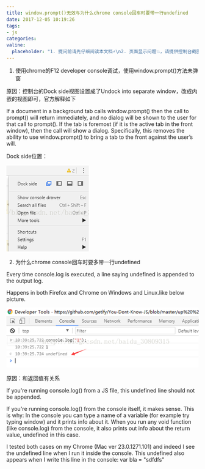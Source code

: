 ```yaml
---
title: window.prompt()无效与为什么chrome console回车时要带一行undefined
date: 2017-12-05 10:19:26
tags:
- js
categories:
valine:
  placeholder: "1. 提问前请先仔细阅读本文档⚡\n2. 页面显示问题💥，请提供控制台截图📸或者您的测试网址\n3. 其他任何报错💣，请提供详细描述和截图📸，祝食用愉快💪"
---
```


1. 使用chrome的F12 developer console调试，使用window.prompt()方法未弹窗

原因：控制台的Dock side视图设置成了Undock into separate window，改成内嵌的视图即可，官方解释如下

If a document in a background tab calls window.prompt() then the call to prompt() will return immediately, and no dialog will be shown to the user for that call to prompt(). If the tab is foremost (if it is the active tab in the front window), then the call will show a dialog. Specifically, this removes the ability to use window.prompt() to bring a tab to the front against the user’s will.

Dock side位置：

![](../images/chrome01.png)

2. 为什么chrome console回车时要多带一行undefined

Every time console.log is executed, a line saying undefined is appended to the output log.

Happens in both Firefox and Chrome on Windows and Linux.like below picture.

![](../images/chrome02.png)

原因：和返回值有关系

If you're running console.log() from a JS file, this undefined line should not be appended.

If you're running console.log() from the console itself, it makes sense. This is why: In the console you can type a name of a variable (for example try typing window) and it prints info about it. When you run any void function (like console.log) from the console, it also prints out info about the return value, undefined in this case.

I tested both cases on my Chrome (Mac ver 23.0.1271.101) and indeed I see the undefined line when I run it inside the console. This undefined also appears when I write this line in the console: var bla = "sdfdfs"



